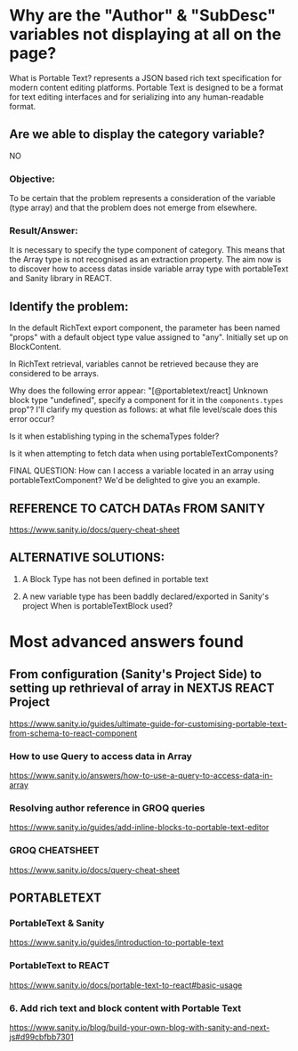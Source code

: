 # Why are the "Author" & "SubDesc" variables not displaying at all on the page?

What is Portable Text? 
represents a JSON based rich text specification for modern content editing platforms. Portable Text is designed to be a format for text editing interfaces and for serializing into any human-readable format. 

## Are we able to display the category variable? 
NO
### Objective: 
To be certain that the problem represents a consideration of the variable (type array) and that the problem does not emerge from elsewhere.

### Result/Answer: 
It is necessary to specify the type component of category. This means that the Array type is not recognised as an extraction property. The aim now is to discover how to access datas inside variable array type with portableText and Sanity library in REACT.

## Identify the problem: 
In the default RichText export component, the parameter has been named "props" with a default object type value assigned to "any". Initially set up on BlockContent. 

In RichText retrieval, variables cannot be retrieved because they are considered to be arrays. 

Why does the following error appear: "[@portabletext/react] Unknown block type "undefined", specify a component for it in the `components.types` prop"?
I'll clarify my question as follows: at what file level/scale does this error occur?

Is it when establishing typing in the schemaTypes folder?

Is it when attempting to fetch data when using portableTextComponents? 

FINAL QUESTION: How can I access a variable located in an array using portableTextComponent? We'd be delighted to give you an example.

## REFERENCE TO CATCH DATAs FROM SANITY


https://www.sanity.io/docs/query-cheat-sheet


## ALTERNATIVE SOLUTIONS: 

1) A Block Type has not been defined in portable text

2) A new variable type has been baddly declared/exported in Sanity's project
When is portableTextBlock used? 


# Most advanced answers found

## From configuration (Sanity's Project Side) to setting up rethrieval of array in NEXTJS REACT Project
https://www.sanity.io/guides/ultimate-guide-for-customising-portable-text-from-schema-to-react-component

### How to use Query to access data in Array
https://www.sanity.io/answers/how-to-use-a-query-to-access-data-in-array

### Resolving author reference in GROQ queries
https://www.sanity.io/guides/add-inline-blocks-to-portable-text-editor

### GROQ CHEATSHEET
https://www.sanity.io/docs/query-cheat-sheet

## PORTABLETEXT
### PortableText & Sanity
https://www.sanity.io/guides/introduction-to-portable-text
### PortableText to REACT
https://www.sanity.io/docs/portable-text-to-react#basic-usage
### 6. Add rich text and block content with Portable Text
https://www.sanity.io/blog/build-your-own-blog-with-sanity-and-next-js#d99cbfbb7301
